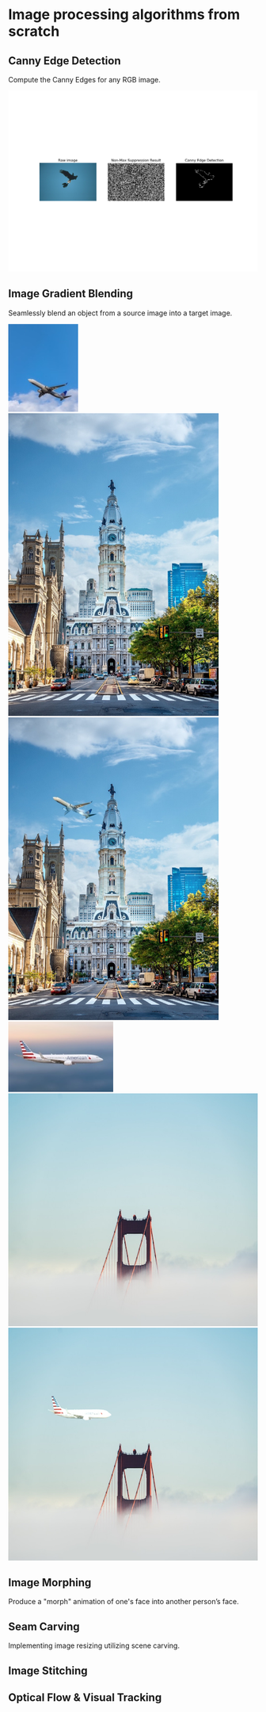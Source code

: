 # Image processing algorithms from scratch

## Canny Edge Detection
Compute the Canny Edges for any RGB image.

![](Canny_edge_detection/edge_detection_output/135069_edge.png)

## Image Gradient Blending
Seamlessly blend an object from a source image into a target image.

<img src="Image_gradient_blending/2_source.jpg" width="141" height="177">
<img src="Image_gradient_blending/2_background.jpg" width="425" height="611">
<img src="Image_gradient_blending/output/2_Blend.jpg" width="425" height="611">

<img src="Image_gradient_blending/3_source.jpg" width="212" height="142">
<img src="Image_gradient_blending/3_background.jpg" width="708" height="470">
<img src="Image_gradient_blending/output/3_Blend.jpg" width="708" height="470">

## Image Morphing
Produce a "morph" animation of one's face into another person’s face.

## Seam Carving
Implementing image resizing utilizing scene carving.

## Image Stitching

## Optical Flow & Visual Tracking
